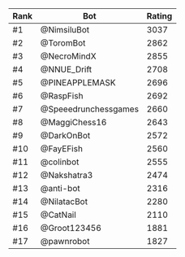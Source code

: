 Rank|Bot|Rating
---|---|---
#1|@NimsiluBot|3037
#2|@ToromBot|2862
#3|@NecroMindX|2855
#4|@NNUE_Drift|2708
#5|@PINEAPPLEMASK|2696
#6|@RaspFish|2692
#7|@Speeedrunchessgames|2660
#8|@MaggiChess16|2643
#9|@DarkOnBot|2572
#10|@FayEFish|2560
#11|@colinbot|2555
#12|@Nakshatra3|2474
#13|@anti-bot|2316
#14|@NilatacBot|2280
#15|@CatNail|2110
#16|@Groot123456|1881
#17|@pawnrobot|1827
